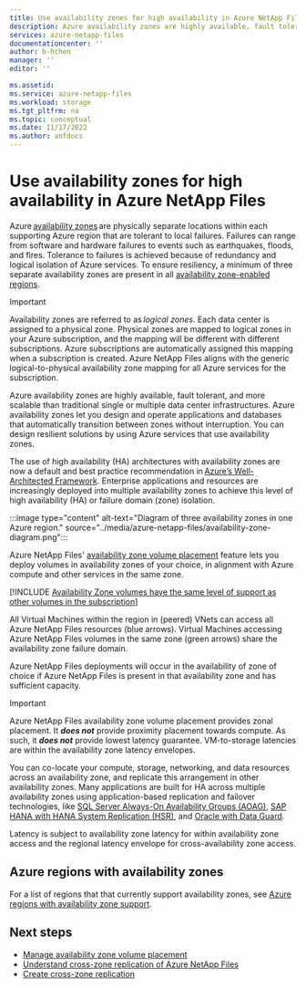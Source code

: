 ```yaml
---
title: Use availability zones for high availability in Azure NetApp Files | Microsoft Docs
description: Azure availability zones are highly available, fault tolerant, and more scalable than traditional single or multiple data center infrastructures.
services: azure-netapp-files
documentationcenter: ''
author: b-hchen
manager: ''
editor: ''

ms.assetid:
ms.service: azure-netapp-files
ms.workload: storage
ms.tgt_pltfrm: na
ms.topic: conceptual
ms.date: 11/17/2022
ms.author: anfdocs
---
```

# Use availability zones for high availability in Azure NetApp Files

Azure [availability zones](../availability-zones/az-overview.md#availability-zones) are physically separate locations within each supporting Azure region that are tolerant to local failures. Failures can range from software and hardware failures to events such as earthquakes, floods, and fires. Tolerance to failures is achieved because of redundancy and logical isolation of Azure services. To ensure resiliency, a minimum of three separate availability zones are present in all [availability zone-enabled regions](../availability-zones/az-overview.md#azure-regions-with-availability-zones). 

>[!IMPORTANT]
> Availability zones are referred to as _logical zones_. Each data center is assigned to a physical zone. Physical zones are mapped to logical zones in your Azure subscription, and the mapping will be different with different subscriptions. Azure subscriptions are automatically assigned this mapping when a subscription is created. Azure NetApp Files aligns with the generic logical-to-physical availability zone mapping for all Azure services for the subscription. 

Azure availability zones are highly available, fault tolerant, and more scalable than traditional single or multiple data center infrastructures. Azure availability zones let you design and operate applications and databases that automatically transition between zones without interruption. You can design resilient solutions by using Azure services that use availability zones.  

The use of high availability (HA) architectures with availability zones are now a default and best practice recommendation in [Azure’s Well-Architected Framework](/azure/architecture/framework/resiliency/design-best-practices#use-zone-aware-services). Enterprise applications and resources are increasingly deployed into multiple availability zones to achieve this level of high availability (HA) or failure domain (zone) isolation.

:::image type="content" alt-text="Diagram of three availability zones in one Azure region." source="../media/azure-netapp-files/availability-zone-diagram.png":::

Azure NetApp Files' [availability zone volume placement](manage-availability-zone-volume-placement.md) feature lets you deploy volumes in availability zones of your choice, in alignment with Azure compute and other services in the same zone.  

[!INCLUDE [Availability Zone volumes have the same level of support as other volumes in the subscription](includes/availability-zone-service-callout.md)]

All Virtual Machines within the region in (peered) VNets can access all Azure NetApp Files resources (blue arrows). Virtual Machines accessing Azure NetApp Files volumes in the same zone (green arrows) share the availability zone failure domain. 

Azure NetApp Files deployments will occur in the availability of zone of choice if Azure NetApp Files is present in that availability zone and has sufficient capacity.

>[!IMPORTANT]
>Azure NetApp Files availability zone volume placement provides zonal placement. It ***does not*** provide proximity placement towards compute. As such, it ***does not*** provide lowest latency guarantee. VM-to-storage latencies are within the availability zone latency envelopes. 

You can co-locate your compute, storage, networking, and data resources across an availability zone, and replicate this arrangement in other availability zones. Many applications are built for HA across multiple availability zones using application-based replication and failover technologies, like [SQL Server Always-On Availability Groups (AOAG)](/sql/database-engine/availability-groups/windows/always-on-availability-groups-sql-server), [SAP HANA with HANA System Replication (HSR)](../virtual-machines/workloads/sap/sap-hana-high-availability-netapp-files-suse.md), and [Oracle with Data Guard](../virtual-machines/workloads/oracle/oracle-reference-architecture.md#high-availability-for-oracle-databases). 

Latency is subject to availability zone latency for within availability zone access and the regional latency envelope for cross-availability zone access.

## Azure regions with availability zones

For a list of regions that that currently support availability zones, see [Azure regions with availability zone support](../reliability/availability-zones-service-support.md).

## Next steps

* [Manage availability zone volume placement](manage-availability-zone-volume-placement.md)
* [Understand cross-zone replication of Azure NetApp Files](cross-zone-replication-introduction.md)
* [Create cross-zone replication](create-cross-zone-replication.md)
